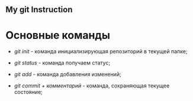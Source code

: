 ## My git Instruction

# Основные команды

* *git init* - команда инициализирующая репозиторий в текущей папке;

* *git status* - команда получаем статус;
 
 * *git add* - команда добавления изменений;

* *git commit + комментарий* - команда, сохраняющая текущее состояние;

